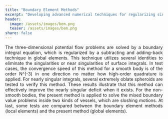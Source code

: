 ```yaml
---
title: "Boundary Element Methods"
excerpt: "Developing advanced numerical techniques for regularizing singularities and near-singularities in the boundary integral equation."
header:
  image: /assets/images/bem.png
  teaser: /assets/images/bem.png
share: false
---
```


<p style="text-align: justify;">
The three-dimensional potential flow problems are solved by a boundary integral equation, which is regularized by a subtracting and adding-back technique in global elements. This technique utilizes several identities to eliminate the singularities or near singularities of surface integrals. In test cases, the convergence speed of this method for a smooth body is of the order N^(-3) in one direction no matter how high-order quadrature is applied. For nearly singular integrals, several extremely oblate spheroids are tested to verify this method. These results illustrate that this method can effectively improve the nearly singular deficit when it exists. For the non-smooth bodies, the present method is applied to solve the mixed boundary value problems inside two kinds of vessels, which are sloshing motions. At last, some tests are compared between the boundary element methods (local elements) and the present method (global elements).
</p>
